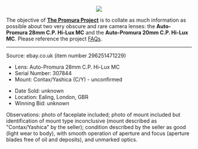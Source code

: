 <p align="center">
   <img src="https://user-images.githubusercontent.com/110672536/183131595-afeb1dec-1c84-436c-9a50-90468f9ec3ec.png">
</p>

<p>
   The objective of <b><a href="https://github.com/martbetz/The-Promura-Project/blob/main/README.md">The Promura Project</a></b> is to collate as much information as possible about two very obscure and rare camera lenses: the <b>Auto-Promura 28mm C.P. Hi-Lux MC</b> and the <b>Auto-Promura 20mm C.P. Hi-Lux MC</b>. Please reference the project <a href="https://github.com/martbetz/The-Promura-Project/blob/main/FAQs.md">FAQs</a>.

---

Source: ebay.co.uk (item number 296251471229)

- Lens: Auto-Promura 28mm C.P. Hi-Lux MC
- Serial Number: 307844
- Mount: Contax/Yashica (C/Y) - unconfirmed

[]()

- Date Sold: unknown
- Location: Ealing, London, GBR
- Winning Bid: unknown

[]()

Observations: photo of faceplate included; photo of mount included but identification of mount type inconclusive (mount described as "Contax/Yashica" by the seller); condition described by the seller as good (light wear to body), with smooth operation of aperture and focus (aperture blades free of oil and deposits), and unmarked optics.


